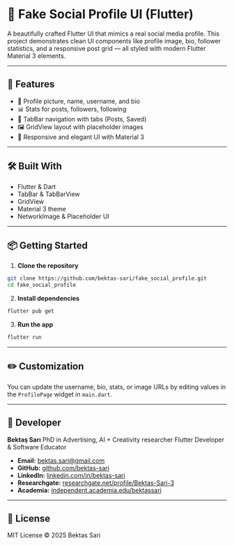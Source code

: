 # 📱 Fake Social Profile UI (Flutter)

A beautifully crafted Flutter UI that mimics a real social media profile. 
This project demonstrates clean UI components like profile image, bio, follower statistics, and a responsive post grid — all styled with modern Flutter Material 3 elements.

---

## 🚀 Features

- 👤 Profile picture, name, username, and bio
- 📊 Stats for posts, followers, following
- 🧭 TabBar navigation with tabs (Posts, Saved)
- 🖼 GridView layout with placeholder images
- 🎨 Responsive and elegant UI with Material 3

---

## 🛠 Built With

- Flutter & Dart  
- TabBar & TabBarView  
- GridView  
- Material 3 theme  
- NetworkImage & Placeholder UI

---

## 📦 Getting Started

1. **Clone the repository**

```bash
git clone https://github.com/bektas-sari/fake_social_profile.git
cd fake_social_profile
```

2. **Install dependencies**

```bash
flutter pub get
```

3. **Run the app**

```bash
flutter run
```

---

## ✏️ Customization

You can update the username, bio, stats, or image URLs by editing values in the `ProfilePage` widget in `main.dart`.

---
## 👤 Developer

**Bektaş Sarı**
PhD in Advertising, AI + Creativity researcher
Flutter Developer & Software Educator

- **Email:** [bektas.sari@gmail.com](mailto:bektas.sari@gmail.com)  
- **GitHub:** [github.com/bektas-sari](https://github.com/bektas-sari)  
- **LinkedIn:** [linkedin.com/in/bektas-sari](https://www.linkedin.com/in/bektas-sari)  
- **Researchgate:** [researchgate.net/profile/Bektas-Sari-3](https://www.researchgate.net/profile/Bektas-Sari-3)  
- **Academia:** [independent.academia.edu/bektassari](https://independent.academia.edu/bektassari)
---

## 📄 License

MIT License © 2025 Bektas Sari


